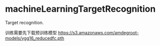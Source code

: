 # machineLearningTargetRecognition
Target recognition.	

训练需要先下载预训练模型
https://s3.amazonaws.com/amdegroot-models/vgg16_reducedfc.pth
